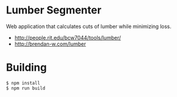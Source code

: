 Lumber Segmenter
================

Web application that calculates cuts of lumber while minimizing loss.

- http://people.rit.edu/bcw7044/tools/lumber/
- http://brendan-w.com/lumber


Building
========

```shell
$ npm install
$ npm run build
```
